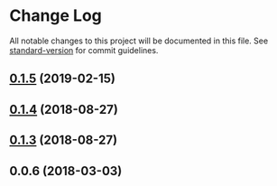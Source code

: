 # Change Log

All notable changes to this project will be documented in this file. See [standard-version](https://github.com/conventional-changelog/standard-version) for commit guidelines.

## [0.1.5](https://github.com/edDimensi/vue-root-modals/compare/v0.1.4...v0.1.5) (2019-02-15)



<a name="0.1.4"></a>
## [0.1.4](https://github.com/edDimensi/vue-root-modals/compare/v0.1.3...v0.1.4) (2018-08-27)



<a name="0.1.3"></a>
## [0.1.3](https://github.com/edDimensi/vue-root-modals/compare/v0.0.6...v0.1.3) (2018-08-27)



<a name="0.0.6"></a>
## 0.0.6 (2018-03-03)
